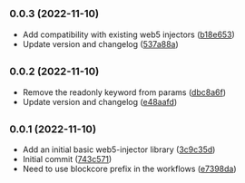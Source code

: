 ## <small>0.0.3 (2022-11-10)</small>

* Add compatibility with existing web5 injectors ([b18e653](https://github.com/block-core/web5-injector/commit/b18e653))
* Update version and changelog ([537a88a](https://github.com/block-core/web5-injector/commit/537a88a))



## <small>0.0.2 (2022-11-10)</small>

* Remove the readonly keyword from params ([dbc8a6f](https://github.com/block-core/web5-injector/commit/dbc8a6f))
* Update version and changelog ([e48aafd](https://github.com/block-core/web5-injector/commit/e48aafd))



## <small>0.0.1 (2022-11-10)</small>

* Add an initial basic web5-injector library ([3c9c35d](https://github.com/block-core/web5-injector/commit/3c9c35d))
* Initial commit ([743c571](https://github.com/block-core/web5-injector/commit/743c571))
* Need to use blockcore prefix in the workflows ([e7398da](https://github.com/block-core/web5-injector/commit/e7398da))



